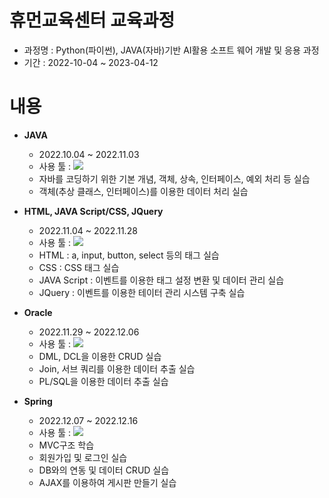 # 휴먼교육센터 교육과정

- 과정명 : Python(파이썬), JAVA(자바)기반 AI활용 소프트 웨어 개발 및 응용 과정
- 기간 : 2022-10-04 ~ 2023-04-12

# 내용
- <b>JAVA</b>
    - 2022.10.04 ~ 2022.11.03
    - 사용 툴 : <img src="https://img.shields.io/badge/Eclipse IDE-2C2255?style=flat&logo=Eclipse IDE&logoColor=white"/>
    - 자바를 코딩하기 위한 기본 개념, 객체, 상속, 인터페이스, 예외 처리 등 실습
    - 객체(추상 클래스, 인터페이스)를 이용한 데이터 처리 실습

- <b>HTML, JAVA Script/CSS, JQuery</b>
    - 2022.11.04 ~ 2022.11.28
    - 사용 툴 : <img src="https://img.shields.io/badge/Visual Studio Code-5C2D91?style=flat&logo=Visual Studio Code&logoColor=white"/>
    - HTML : a, input, button, select 등의 태그 실습
    - CSS : CSS 태그 실습
    - JAVA Script : 이벤트를 이용한 태그 설정 변환 및 데이터 관리 실습
    - JQuery : 이벤트를 이용한 테이터 관리 시스템 구축 실습
    
- <b>Oracle</b>
    - 2022.11.29 ~ 2022.12.06
    - 사용 툴 : <img src="https://img.shields.io/badge/Oracle-F80000?style=flat&logo=Oracle&logoColor=white"/>
    - DML, DCL을 이용한 CRUD 실습
    - Join, 서브 쿼리를 이용한 데이터 추출 실습
    - PL/SQL을 이용한 데이터 추출 실습

- <b>Spring</b>
    - 2022.12.07 ~ 2022.12.16
    - 사용 툴 : <img src="https://img.shields.io/badge/Eclipse IDE-2C2255?style=flat&logo=Eclipse IDE&logoColor=white"/>
    - MVC구조 학습
    - 회원가입 및 로그인 실습
    - DB와의 연동 및 데이터 CRUD 실습
    - AJAX를 이용하여 게시판 만들기 실습